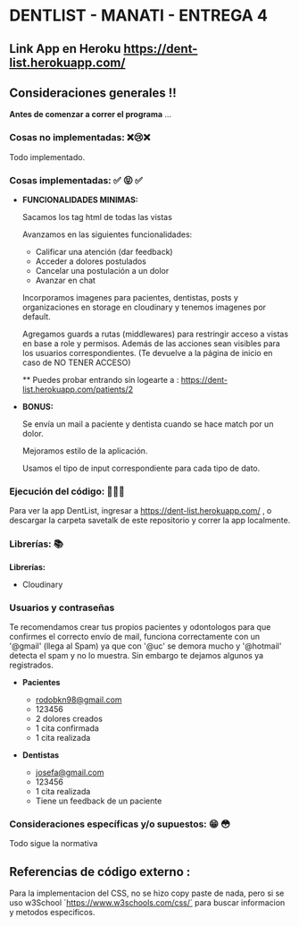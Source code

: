 # DENTLIST - MANATI - ENTREGA 4 

## Link App en Heroku https://dent-list.herokuapp.com/

## Consideraciones generales :bangbang:
**Antes de comenzar a correr el programa** ...

### Cosas no implementadas: :x::cry::x:

Todo implementado.
 
### Cosas implementadas: :white_check_mark: :stuck_out_tongue_closed_eyes: :white_check_mark:

 - **FUNCIONALIDADES MINIMAS:**

    Sacamos los tag html de todas las vistas

    Avanzamos en las siguientes funcionalidades:

    * Calificar una atención (dar feedback)
    * Acceder a dolores postulados
    * Cancelar una postulación a un dolor
    * Avanzar en chat

    Incorporamos imagenes para pacientes, dentistas, posts y organizaciones en storage en cloudinary y tenemos imagenes por default.

    Agregamos guards a rutas (middlewares) para restringir acceso a vistas en base a role y permisos. Además de las acciones sean visibles para los usuarios correspondientes. (Te devuelve a la página de inicio en caso de NO TENER ACCESO)

    ** Puedes probar entrando sin logearte a : https://dent-list.herokuapp.com/patients/2
 
 - **BONUS:**

    Se envía un mail a paciente y dentista cuando se hace match por un dolor.

    Mejoramos estilo de la aplicación.

    Usamos el tipo de input correspondiente para cada tipo de dato.

### Ejecución del código:  :floppy_disk::floppy_disk::floppy_disk:

Para ver la app DentList, ingresar a https://dent-list.herokuapp.com/ , o descargar la carpeta savetalk de este repositorio y correr la app localmente.

### Librerías: :books: 

**Librerías:**

- Cloudinary 

### Usuarios y contraseñas 

Te recomendamos crear tus propios pacientes y odontologos para que confirmes el correcto envío de mail, funciona correctamente con un '@gmail' (llega al Spam) ya que con '@uc' se demora mucho y '@hotmail' detecta el spam y no lo muestra. Sin embargo te dejamos algunos ya registrados.

 - **Pacientes**
    * rodobkn98@gmail.com 
    * 123456
    - 2 dolores creados
    - 1 cita confirmada
    - 1 cita realizada

 - **Dentistas**
    * josefa@gmail.com
    * 123456
    - 1 cita realizada
    - Tiene un feedback de un paciente

### Consideraciones específicas y/o supuestos: :grin: :flushed: 

Todo sigue la normativa

## Referencias de código externo :

Para la implementacion del CSS, no se hizo copy paste de nada, pero si se uso w3School ´https://www.w3schools.com/css/´ para buscar informacion y metodos especificos.